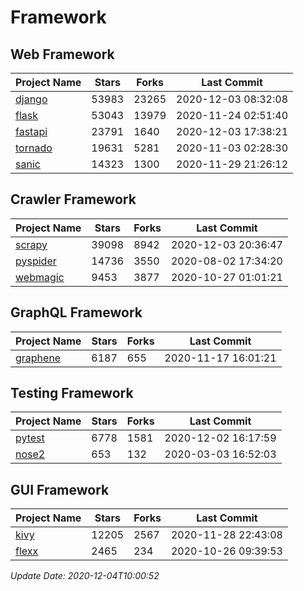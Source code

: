 # Framework

## Web Framework
| Project Name | Stars | Forks | Last Commit |
| ------------ | ----- | ----- | ----------- |
| [django](https://github.com/django/django) | 53983 | 23265 | 2020-12-03 08:32:08 |
| [flask](https://github.com/pallets/flask) | 53043 | 13979 | 2020-11-24 02:51:40 |
| [fastapi](https://github.com/tiangolo/fastapi) | 23791 | 1640 | 2020-12-03 17:38:21 |
| [tornado](https://github.com/tornadoweb/tornado) | 19631 | 5281 | 2020-11-03 02:28:30 |
| [sanic](https://github.com/huge-success/sanic) | 14323 | 1300 | 2020-11-29 21:26:12 |

## Crawler Framework
| Project Name | Stars | Forks | Last Commit |
| ------------ | ----- | ----- | ----------- |
| [scrapy](https://github.com/scrapy/scrapy) | 39098 | 8942 | 2020-12-03 20:36:47 |
| [pyspider](https://github.com/binux/pyspider) | 14736 | 3550 | 2020-08-02 17:34:20 |
| [webmagic](https://github.com/code4craft/webmagic) | 9453 | 3877 | 2020-10-27 01:01:21 |

## GraphQL Framework
| Project Name | Stars | Forks | Last Commit |
| ------------ | ----- | ----- | ----------- |
| [graphene](https://github.com/graphql-python/graphene) | 6187 | 655 | 2020-11-17 16:01:21 |

## Testing Framework
| Project Name | Stars | Forks | Last Commit |
| ------------ | ----- | ----- | ----------- |
| [pytest](https://github.com/pytest-dev/pytest) | 6778 | 1581 | 2020-12-02 16:17:59 |
| [nose2](https://github.com/nose-devs/nose2) | 653 | 132 | 2020-03-03 16:52:03 |

## GUI Framework
| Project Name | Stars | Forks | Last Commit |
| ------------ | ----- | ----- | ----------- |
| [kivy](https://github.com/kivy/kivy) | 12205 | 2567 | 2020-11-28 22:43:08 |
| [flexx](https://github.com/flexxui/flexx) | 2465 | 234 | 2020-10-26 09:39:53 |

*Update Date: 2020-12-04T10:00:52*